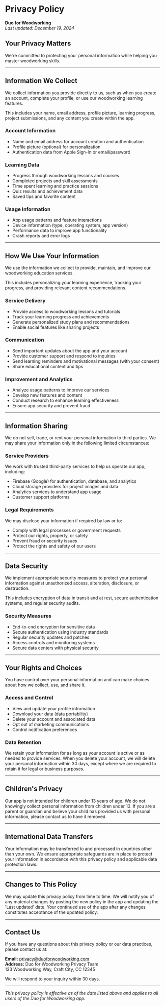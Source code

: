 # Privacy Policy

**Duo for Woodworking**  
*Last updated: December 19, 2024*

## Your Privacy Matters

We're committed to protecting your personal information while helping you master woodworking skills.

---

## Information We Collect

We collect information you provide directly to us, such as when you create an account, complete your profile, or use our woodworking learning features.

This includes your name, email address, profile picture, learning progress, project submissions, and any content you create within the app.

### Account Information
- Name and email address for account creation and authentication
- Profile picture (optional) for personalization
- Authentication data from Apple Sign-In or email/password

### Learning Data
- Progress through woodworking lessons and courses
- Completed projects and skill assessments
- Time spent learning and practice sessions
- Quiz results and achievement data
- Saved tips and favorite content

### Usage Information
- App usage patterns and feature interactions
- Device information (type, operating system, app version)
- Performance data to improve app functionality
- Crash reports and error logs

---

## How We Use Your Information

We use the information we collect to provide, maintain, and improve our woodworking education services.

This includes personalizing your learning experience, tracking your progress, and providing relevant content recommendations.

### Service Delivery
- Provide access to woodworking lessons and tutorials
- Track your learning progress and achievements
- Generate personalized study plans and recommendations
- Enable social features like sharing projects

### Communication
- Send important updates about the app and your account
- Provide customer support and respond to inquiries
- Send learning reminders and motivational messages (with your consent)
- Share educational content and tips

### Improvement and Analytics
- Analyze usage patterns to improve our services
- Develop new features and content
- Conduct research to enhance learning effectiveness
- Ensure app security and prevent fraud

---

## Information Sharing

We do not sell, trade, or rent your personal information to third parties. We may share your information only in the following limited circumstances:

### Service Providers
We work with trusted third-party services to help us operate our app, including:
- Firebase (Google) for authentication, database, and analytics
- Cloud storage providers for project images and data
- Analytics services to understand app usage
- Customer support platforms

### Legal Requirements
We may disclose your information if required by law or to:
- Comply with legal processes or government requests
- Protect our rights, property, or safety
- Prevent fraud or security issues
- Protect the rights and safety of our users

---

## Data Security

We implement appropriate security measures to protect your personal information against unauthorized access, alteration, disclosure, or destruction.

This includes encryption of data in transit and at rest, secure authentication systems, and regular security audits.

### Security Measures
- End-to-end encryption for sensitive data
- Secure authentication using industry standards
- Regular security updates and patches
- Access controls and monitoring systems
- Secure data centers with physical security

---

## Your Rights and Choices

You have control over your personal information and can make choices about how we collect, use, and share it.

### Access and Control
- View and update your profile information
- Download your data (data portability)
- Delete your account and associated data
- Opt out of marketing communications
- Control notification preferences

### Data Retention
We retain your information for as long as your account is active or as needed to provide services. When you delete your account, we will delete your personal information within 30 days, except where we are required to retain it for legal or business purposes.

---

## Children's Privacy

Our app is not intended for children under 13 years of age. We do not knowingly collect personal information from children under 13. If you are a parent or guardian and believe your child has provided us with personal information, please contact us to have it removed.

---

## International Data Transfers

Your information may be transferred to and processed in countries other than your own. We ensure appropriate safeguards are in place to protect your information in accordance with this privacy policy and applicable data protection laws.

---

## Changes to This Policy

We may update this privacy policy from time to time. We will notify you of any material changes by posting the new policy in the app and updating the 'Last updated' date. Your continued use of the app after any changes constitutes acceptance of the updated policy.

---

## Contact Us

If you have any questions about this privacy policy or our data practices, please contact us at:

**Email:** privacy@duoforwoodworking.com  
**Address:** Duo for Woodworking Privacy Team  
123 Woodworking Way, Craft City, CC 12345

We will respond to your inquiry within 30 days.

---

*This privacy policy is effective as of the date listed above and applies to all users of the Duo for Woodworking app.*
